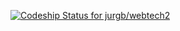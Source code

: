 [ ![Codeship Status for jurgb/webtech2](https://codeship.io/projects/b27922c0-0846-0132-68c5-6e8be2924d85/status)](https://codeship.io/projects/31343)